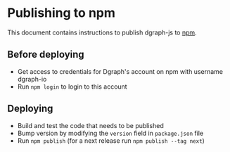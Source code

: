 # Publishing to npm

This document contains instructions to publish dgraph-js to [npm].

[npm]: https://www.npmjs.com/

## Before deploying

- Get access to credentials for Dgraph's account on npm with username dgraph-io
- Run `npm login` to login to this account

## Deploying

- Build and test the code that needs to be published
- Bump version by modifying the `version` field in `package.json` file
- Run `npm publish` (for a next release run `npm publish --tag next`)
